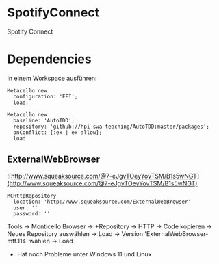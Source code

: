 # SpotifyConnect
Spotify Connect

# Dependencies
In einem Workspace ausführen:
```
Metacello new
  configuration: 'FFI';
  load.
```

```
Metacello new
  baseline: 'AutoTDD';
  repository: 'github://hpi-swa-teaching/AutoTDD:master/packages';
  onConflict: [:ex | ex allow];
  load
```

## ExternalWebBrowser 
![http://www.squeaksource.com/@7-eJgvTOeyYovTSM/B1s5wNGT](http://www.squeaksource.com/@7-eJgvTOeyYovTSM/B1s5wNGT)
```
MCHttpRepository
  location: 'http://www.squeaksource.com/ExternalWebBrowser'
  user: ''
  password: ''
```
Tools -> Monticello Browser -> +Repository -> HTTP -> Code kopieren -> Neues Repository auswählen -> Load -> Version 'ExternalWebBrowser-mtf.114' wählen -> Load
- Hat noch Probleme unter Windows 11 und Linux
